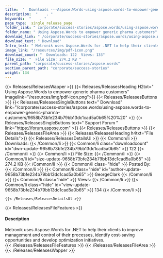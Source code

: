 ```yaml
---
title:  "  Downloads ---Aspose.Words-using-aspose.words-to-empower-generic-pharma-customers . " 
description:  "    . " 
keywords:  "    . " 
page_type:  single_release_page
folder_link: " corporate/success-stories/aspose.words/using-aspose.words-to-empower-generic-pharma-customers/"
folder_name: " Using Aspose.Words to empower generic pharma customers"
download_link: " /corporate/success-stories/aspose.words/using-aspose.words-to-empower-generic-pharma-customers/9658b73bfe234b79bb13dc1cad5a0b65"
download_text: " Download"
Intro_text: " Metronik uses Aspose.Words for .NET to help their clients to improve management ..."
image_link: "/resources/img/pdf-icon.png"
download_count: "  Downloads: 122  Views: 133"
file_size: "  File Size: 274.2 KB "
parent_path: "corporate/success-stories/aspose.words"
section_parent_path: "corporate/success-stories"
weight: 134
---
```


{{< Releases/ReleasesWapper >}}
  {{< Releases/ReleasesHeading H2txt=" Using Aspose.Words to empower generic pharma customers" imagelink="/resources/img/pdf-icon.png">}}
  {{< Releases/ReleasesButtons >}}
    {{< Releases/ReleasesSingleButtons text=" Download" link="/corporate/success-stories/aspose.words/using-aspose.words-to-empower-generic-pharma-customers/9658b73bfe234b79bb13dc1cad5a0b65%20%20" >}}
    {{< Releases/ReleasesSingleButtons text=" Support Forum " link="https://forum.aspose.com" >}}
  {{< Releases/ReleasesButtons >}}
  {{< Releases/ReleasesFileArea >}}
    {{< Releases/ReleasesHeading h4txt="File Details">}}
    {{< Releases/ReleasesDetailsUl >}}
            {{< Common/li  >}} Downloads: {{< /Common/li >}} 
      {{< Common/li class="downloadcount" id="dwn-update-9658b73bfe234b79bb13dc1cad5a0b65" >}} 122 {{< /Common/li >}} 
      {{< Common/li  >}} File Size: {{< /Common/li >}} 
      {{< Common/li id="size-update-9658b73bfe234b79bb13dc1cad5a0b65" >}} 274.2 KB {{< /Common/li >}} 
      {{< Common/li  class="hide" >}} Posted By: {{< /Common/li >}} 
      {{< Common/li class="hide" id="author-update-9658b73bfe234b79bb13dc1cad5a0b65" >}} GeorgeClark {{< /Common/li >}} 
      {{< Common/li class="hide"  >}} Views: {{< /Common/li >}} 
      {{< Common/li class="hide" id="view-update-9658b73bfe234b79bb13dc1cad5a0b65" >}} 134 {{< /Common/li >}} 

    {{< /Releases/ReleasesDetailsUl >}}

  {{< Releases/ReleasesFileFeatures >}}
      <h4>Description</h4><div class="HTMLDescription">Metronik uses Aspose.Words for .NET to help their clients to improve management and control of their processes, identify cost-saving opportunities and develop optimization initiatives.</div>
  {{< /Releases/ReleasesFileFeatures >}}
 {{< /Releases/ReleasesFileArea >}}
{{< /Releases/ReleasesWapper >}}


